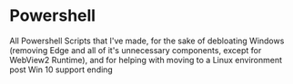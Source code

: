 # Powershell

All Powershell Scripts that I've made, for the sake of debloating Windows (removing Edge and all of it's unnecessary components, except for WebView2 Runtime), and for helping with moving to a Linux environment post Win 10 support ending
